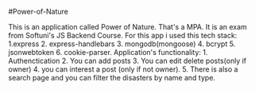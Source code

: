 #Power-of-Nature

This is an application called Power of Nature. That's a MPA. It is an exam from Softuni's JS Backend Course. 
For this app i used this tech stack: 1.express 2. express-handlebars 3. mongodb(mongoose) 4. bcrypt 5. jsonwebtoken 6. cookie-parser.
Application's functionality: 1. Authenctication 2. You can add posts 3. You can edit delete posts(only if owner) 
4. you can interest a post (only if not owner). 5. There is also a search page and you can filter the disasters by name and type.
